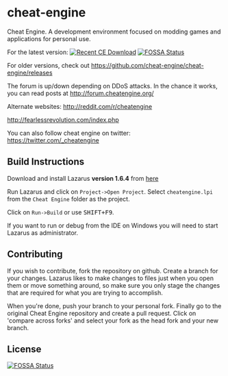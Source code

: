 # cheat-engine
Cheat Engine. A development environment focused on modding games and applications for personal use.


For the latest version:
[![Recent CE Download](./molumen-download-button-1-800px.png)](https://github.com/cheat-engine/cheat-engine/releases/download/v6.8.1/CheatEngine681.exe)
[![FOSSA Status](https://app.fossa.io/api/projects/git%2Bgithub.com%2Fakahippac%2Fcheat-engine.svg?type=shield)](https://app.fossa.io/projects/git%2Bgithub.com%2Fakahippac%2Fcheat-engine?ref=badge_shield)

For older versions, check out https://github.com/cheat-engine/cheat-engine/releases


The forum is up/down depending on DDoS attacks. In the chance it works, you can read posts at http://forum.cheatengine.org/

Alternate websites:
http://reddit.com/r/cheatengine

http://fearlessrevolution.com/index.php

You can also follow cheat engine on twitter: https://twitter.com/_cheatengine

## Build Instructions

Download and install Lazarus **version 1.6.4** from [here](https://sourceforge.net/projects/lazarus/files/Lazarus%20Windows%2064%20bits/)

Run Lazarus and click on `Project->Open Project`.  Select
`cheatengine.lpi` from the `Cheat Engine` folder as the project.

Click on `Run->Build` or use <kbd>SHIFT+F9</kbd>.

If you want to run or debug from the IDE on Windows you will need to start
Lazarus as administrator.

## Contributing

If you wish to contribute, fork the repository on github.  Create a branch
for your changes.  Lazarus likes to make changes to files just when you open
them or move something around, so make sure you only stage the changes that
are required for what you are trying to accomplish.

When you're done, push your branch to your personal fork.  Finally go to the
original Cheat Engine repository and create a pull request.  Click on
'compare across forks' and select your fork as the head fork and your new
branch.


## License
[![FOSSA Status](https://app.fossa.io/api/projects/git%2Bgithub.com%2Fakahippac%2Fcheat-engine.svg?type=large)](https://app.fossa.io/projects/git%2Bgithub.com%2Fakahippac%2Fcheat-engine?ref=badge_large)